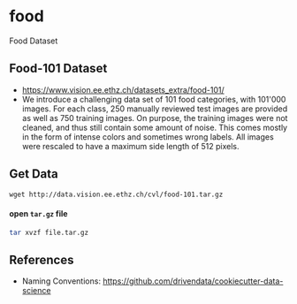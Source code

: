 # food
Food Dataset


## Food-101 Dataset
- https://www.vision.ee.ethz.ch/datasets_extra/food-101/
- We introduce a challenging data set of 101 food categories, with 101'000 images. For each class, 250 manually reviewed test images are provided as well as 750 training images. On purpose, the training images were not cleaned, and thus still contain some amount of noise. This comes mostly in the form of intense colors and sometimes wrong labels. All images were rescaled to have a maximum side length of 512 pixels.


## Get Data
`wget http://data.vision.ee.ethz.ch/cvl/food-101.tar.gz`

#### open `tar.gz` file

```bash
tar xvzf file.tar.gz
```

## References
- Naming Conventions:  https://github.com/drivendata/cookiecutter-data-science
